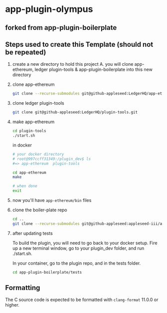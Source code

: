 # app-plugin-olympus

## forked from app-plugin-boilerplate

## Steps used to create this Template (should not be repeated)

1. create a new directory to hold this project
    A. you will clone app-ethereum, ledger plugin-tools & app-plugin-boilerplate into this new directory

2. clone app-ethereum

    ```bash
    git clone --recurse-submodules git@github-appleseed:LedgerHQ/app-ethereum.git
    ```

3. clone ledger plugin-tools

    ```bash
    git clone git@github-appleseed:LedgerHQ/plugin-tools.git
    ```

4. make app-ethereum

    ```bash
    cd plugin-tools
    ./start.sh
    ```

    in docker

    ```bash
    # your docker directory
    # root@997ccff31349:/plugin_dev$ ls
    #=> app-ethereum  plugin-tools

    cd app-ethereum
    make

    # when done
    exit
    ```

5. now you'll have `app-ethereum/bin` files
6. clone the boiler-plate repo

    ```bash
    cd ..
    git clone --recurse-submodules git@github-appleseed:appleseed-iii/app-plugin-boilerplate.git
    ```

7. after updating tests

    To build the plugin, you will need to go back to your docker setup. Fire up a new terminal window, go to your plugin_dev folder, and run ./start.sh.

    In your container, go to the plugin repo, and in the tests folder.

    ```bash
    cd app-plugin-boilerplate/tests
    ```

## Formatting

The C source code is expected to be formatted with `clang-format` 11.0.0 or higher.
